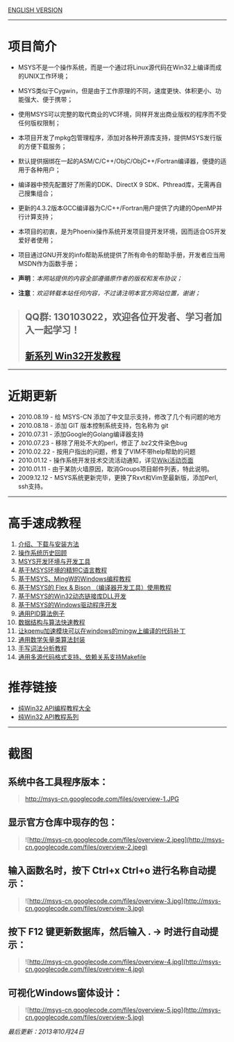 [ENGLISH VERSION](EnglishHomepage.md)

---

# 项目简介 #

  * MSYS不是一个操作系统，而是一个通过将Linux源代码在Win32上编译而成的UNIX工作环境；
  * MSYS类似于Cygwin，但是由于工作原理的不同，速度更快、体积更小、功能强大、便于携带；
  * 使用MSYS可以完整的取代商业的VC环境，同样开发出商业版权的程序而不受任何版权限制；
  * 本项目开发了mpkg包管理程序，添加对各种开源库支持，提供MSYS发行版的方便下载服务；
  * 默认提供捆绑在一起的ASM/C/C++/ObjC/ObjC++/Fortran编译器，便捷的适用于各种用户；
  * 编译器中预先配置好了所需的DDK、DirectX 9 SDK、Pthread库，无需再自己搜集组合；
  * 更新的4.3.2版本GCC编译器为C/C++/Fortran用户提供了内建的OpenMP并行计算支持；
  * 本项目的初衷，是为Phoenix操作系统开发项目提开发环境，因而适合OS开发爱好者使用；
  * 项目通过GNU开发的info帮助系统提供了所有命令的帮助手册，开发者应当用MSDN作为函数手册；

  * **声明**：_本网站提供的内容全部遵循原作者的版权和发布协议；_
  * **注意**：_欢迎转载本站任何内容，不过请注明本官方网站位置，谢谢；_

> ## QQ群: 130103022，欢迎各位开发者、学习者加入一起学习！ ##
> ## [新系列 Win32开发教程](http://code.google.com/p/afx/) ##

---

# 近期更新 #

  * 2010.08.19 - 给 MSYS-CN 添加了中文显示支持，修改了几个有问题的地方
  * 2010.08.18 - 添加 GIT 版本控制系统支持，包名称为 git
  * 2010.07.31 - 添加Google的Golang编译器支持
  * 2010.07.23 - 移除了用处不大的perl，修正了.bz2文件染色bug
  * 2010.02.22 - 按用户指出的问题，修复了VIM不带help帮助的问题
  * 2010.01.12 - 操作系统开发技术交流活动通知，详见[Wiki活动页面](http://code.google.com/p/msys-cn/wiki/act_osdev)
  * 2010.01.11 - 由于某防火墙原因，取消Groups项目邮件列表，特此说明。
  * 2009.12.12 - MSYS系统更新完毕，更换了Rxvt和Vim至最新版，添加Perl, ssh支持。

---

# 高手速成教程 #

  1. [介绍、下载与安装方法](ChapterInstallation.md)
  1. [操作系统历史回顾](ChapterOne.md)
  1. [MSYS开发环境与开发工具](ChapterTwo.md)
  1. [基于MSYS环境的精短C语言教程](Chapter9.md)
  1. [基于MSYS、MingW的Windows编程教程](ChapterThree.md)
  1. [基于MSYS的 Flex & Bison （编译器开发工具）使用教程](ChapterFour.md)
  1. [基于MSYS的Win32动态链接库DLL开发](Chapter5.md)
  1. [基于MSYS的Windows驱动程序开发](Chapter10.md)
  1. [通用PID算法例子](Appendix1.md)
  1. [数据结构与算法快速教程](Appendix2.md)
  1. [让kqemu加速模块可以在windows的mingw上编译的代码补丁](Appendix3.md)
  1. [通用数学矢量类算法封装](Appendix4.md)
  1. [手写词法分析教程](Appendix5.md)
  1. [通用多源代码格式支持、依赖关系支持Makefile](Appendix6.md)

# 推荐链接 #

  * [纯Win32 API编程教程大全](http://winprog.org/tutorial/zh/start_cn.html)
  * [纯Win32 API教程系列](http://www.catch22.net)


---

# 截图 #

## 系统中各工具程序版本： ##
> http://msys-cn.googlecode.com/files/overview-1.JPG

## 显示官方仓库中现存的包： ##
> ![http://msys-cn.googlecode.com/files/overview-2.jpeg](http://msys-cn.googlecode.com/files/overview-2.jpeg)

## 输入函数名时，按下 Ctrl+x Ctrl+o 进行名称自动提示： ##
> ![http://msys-cn.googlecode.com/files/overview-3.jpg](http://msys-cn.googlecode.com/files/overview-3.jpg)

## 按下 F12 键更新数据库，然后输入 . -> 时进行自动提示： ##
> ![http://msys-cn.googlecode.com/files/overview-4.jpg](http://msys-cn.googlecode.com/files/overview-4.jpg)

## 可视化Windows窗体设计： ##
> ![http://msys-cn.googlecode.com/files/overview-5.jpg](http://msys-cn.googlecode.com/files/overview-5.jpg)

_最后更新：2013年10月24日_